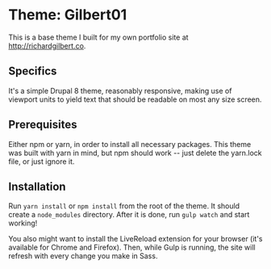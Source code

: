 # Theme: Gilbert01

This is a base theme I built for my own portfolio site at http://richardgilbert.co.

## Specifics

It's a simple Drupal 8 theme, reasonably responsive, making use of viewport units to yield text that should be readable on most any size screen.

## Prerequisites

Either npm or yarn, in order to install all necessary packages.  This theme was built with yarn in mind, but npm should work -- just delete the yarn.lock file, or just ignore it.

## Installation

Run `yarn install` or `npm install` from the root of the theme.  It should create a `node_modules` directory.  After it is done, run `gulp watch` and start working!

You also might want to install the LiveReload extension for your browser (it's available for Chrome and Firefox). Then, while Gulp is running, the site will refresh with every change you make in Sass.
